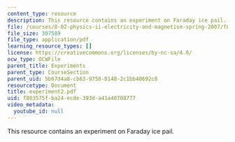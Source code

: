 ```yaml
---
content_type: resource
description: This resource contains an experiment on Faraday ice pail.
file: /courses/8-02-physics-ii-electricity-and-magnetism-spring-2007/f803575fba24ecde393da41a40708777_experiment2.pdf
file_size: 307589
file_type: application/pdf
learning_resource_types: []
license: https://creativecommons.org/licenses/by-nc-sa/4.0/
ocw_type: OCWFile
parent_title: Experiments
parent_type: CourseSection
parent_uid: 5b67d4a8-cb63-9758-8148-2c1bb40692c8
resourcetype: Document
title: experiment2.pdf
uid: f803575f-ba24-ecde-393d-a41a40708777
video_metadata:
  youtube_id: null
---
```

This resource contains an experiment on Faraday ice pail.